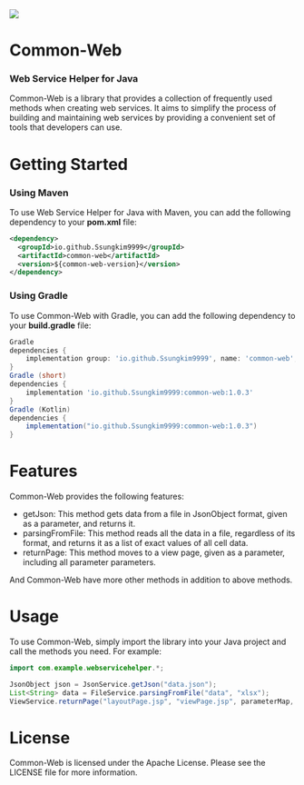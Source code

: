 <img src="https://capsule-render.vercel.app/api?type=slice&color=auto&height=150&section=header&text=Common-Web&fontSize=70" />

# Common-Web
### Web Service Helper for Java
Common-Web is a library that provides a collection of frequently used methods when creating web services. It aims to simplify the process of building and maintaining web services by providing a convenient set of tools that developers can use.

# Getting Started
### Using Maven
To use Web Service Helper for Java with Maven, you can add the following dependency to your **pom.xml** file:
```xml
<dependency>
  <groupId>io.github.Ssungkim9999</groupId>
  <artifactId>common-web</artifactId>
  <version>${common-web-version}</version>
</dependency>
```
### Using Gradle
To use Common-Web with Gradle, you can add the following dependency to your **build.gradle** file:
```groovy
Gradle
dependencies {
    implementation group: 'io.github.Ssungkim9999', name: 'common-web', version: '1.0.3'
}
Gradle (short)
dependencies {
    implementation 'io.github.Ssungkim9999:common-web:1.0.3'
}
Gradle (Kotlin)
dependencies {
    implementation("io.github.Ssungkim9999:common-web:1.0.3")
}
```

# Features
Common-Web provides the following features:

* getJson: This method gets data from a file in JsonObject format, given as a parameter, and returns it.
* parsingFromFile: This method reads all the data in a file, regardless of its format, and returns it as a list of exact values of all cell data.
* returnPage: This method moves to a view page, given as a parameter, including all parameter parameters.

And Common-Web have more other methods in addition to above methods.

# Usage
To use Common-Web, simply import the library into your Java project and call the methods you need. For example:
```java
import com.example.webservicehelper.*;

JsonObject json = JsonService.getJson("data.json");
List<String> data = FileService.parsingFromFile("data", "xlsx");
ViewService.returnPage("layoutPage.jsp", "viewPage.jsp", parameterMap, caller.class);
```

# License
Common-Web is licensed under the Apache License. Please see the LICENSE file for more information.
